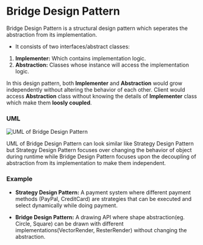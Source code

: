 # Bridge Design Pattern

Bridge Design Pattern is a structural design pattern which seperates the abstraction from its implementation.

* It consists of two interfaces/abstract classes:
1. **Implementer:** Which contains implementation logic.
2. **Abstraction:** Classes whose instance will access the implementation logic.

In this design pattern, both **Implementer** and **Abstraction** would grow independently without altering the behavior of each other. Client would access **Abstraction** class without knowing the details of **Implementer** class which make them **loosly coupled**.

### UML
![UML of Bridge Design Pattern](https://media.geeksforgeeks.org/wp-content/uploads/Bridge_Design.png)

UML of Bridge Design Pattern can look similar like Strategy Design Pattern but Strategy Design Pattern focuses over changing the behavior of object during runtime while Bridge Design Pattern focuses upon the decoupling of abstraction from its implementation to make them independent.

### Example

* **Strategy Design Pattern:** A payment system where different payment methods (PayPal, CreditCard) are strategies that can be executed and select dynamically while doing payment.

* **Bridge Design Pattern:** A drawing API where shape abstraction(eg. Circle, Square) can be drawn with different implementations(VectorRender, ResterRender) without changing the abstraction.